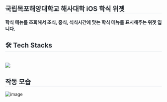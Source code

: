 <div style="text-align: left;"> 
    <h2 style="border-bottom: 1px solid #d8dee4; color: #282d33;"> 국립목포해양대학교 해사대학 iOS 학식 위젯 </h2>  
    <div style="font-weight: 700; font-size: 15px; text-align: left; color: #282d33;"> 학식 메뉴를 조회해서 조식, 중식, 석식시간에 맞는 학식 메뉴를 표시해주는 위젯 입니다. </div> 
    </div>
<div style="text-align: left;">
    <h2 style="border-bottom: 1px solid #d8dee4; color: #282d33;"> 🛠️ Tech Stacks </h2> <br> 
    <div style="margin: ; text-align: left;" "text-align: left;"> <img src="https://img.shields.io/badge/Javascript-F7DF1E?style=for-the-badge&logo=Javascript&logoColor=white">
    </div>



  
<div style="text-align: left;"> 
    <h2 style="border-bottom: 1px solid #d8dee4; color: #282d33;"> 작동 모습 </h2>  
    </div>
    



    
![image](https://github.com/user-attachments/assets/014f0bdd-246a-459f-b2da-99d5f0211c5c)

    
    
